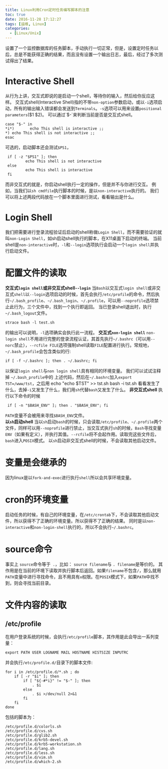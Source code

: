 ```yaml
---
title: Linux利用Cron定时任务编写脚本的注意
toc: true
date: 2016-11-28 17:12:27
tags: [运维, Linux]
categories: 
  - [Linux/Unix]
---
```

设置了一个监控数据库的任务脚本，手动执行一切正常，但是，设置定时任务以后，总是不能获得正确的结果，而且没有设置一个输出日志，最后，经过了多次测试得出了结果。
<!--more-->
# Interactive Shell
从行为上讲，交互式即说的是启动一个shell，等待你的输入，然后给你反应这样。
交互式shell(Interactive Shell)指的不带`non-option`参数启动，或以`-i`选项启动，所有的输出输入错误都会发送到`Terminals`。`-s`选项可以用来设置`positional parameters`($1 $2)。
可以通过`$-`来判断当前是否是交互式shell。

	case "$-" in
	*i*)       echo This shell is interactive ;;
	*) echo This shell is not interactive ;;
	esac
可选的，启动脚本还会测试`$PS1`，

     if [ -z "$PS1" ]; then
             echo This shell is not interactive
     else
             echo This shell is interactive
     fi
而非交互式的就是，你启动shell执行一定的操作，但是并不与你进行交互。
例如，当我们以`sh cmdfile`执行脚本的时候，是以`non-interactive`执行的。
我们可以将上述两段代码放在一个脚本里面进行测试，看看输出是什么。
# Login Shell
我们把需要进行登录流程验证后启动的shell称做`Login Shell`，而不需要验证的就叫`non-Login Shell`，如sh启动shell执行的脚本，在X11桌面下启动的终端。
当前shell是`non-interactive`时，`-l`和`--login`选项执行会启动一个`login shell`并执行启动文件。
# 配置文件的读取
__交互式`login shell`或非交互式shell`--login`__
当`Bash`以交互式`login shell`或非交互式`shell`以`--login`选项启动的时候，首先会执行`/etc/profile`的命令，然后执行`~/.bash_profile`、`~/.bash_login`、`~/.profile`，可以用`--noprofile`选项禁止此行为，三个文件中，找到一个执行即返回。
当已登录shell退出时，执行`~/.bash_logout`文件。

	strace bash -l test.sh
的输出可以说明，`-l`选项确实会执行此一流程。
__交互式`non-login shell`__
`non-login shell`不用进行完整的登录流程认证，其首先执行`~/.bashrc`（可以用`--norc`禁止），`--rcfile FILE`选项强制shell读取`FILE`配置进行执行。常规地，`~/.bash_profile`会包含类似的行:

	if [ -f ~/.bashrc ]; then . ~/.bashrc; fi
以保证`login shell`与`non login shell`具有相同的环境变量。
我们可以试试注释掉 `~/.bash_profile`中的 上述代码，然后在`~/.bashrc`加入`export TST=/www/tst`，之后用
	echo "echo \$TST" >> tst.sh	
	bash -i tst.sh
看看发生了什么，去掉`-i`又发生了什么，我们用`sh`代替`bash`又发生了什么。
__非交互式shell__
执行以下命令的时候

     if [ -n "$BASH_ENV" ]; then . "$BASH_ENV"; fi
`PATH`变量不会被用来寻找`$BASH_ENV`文件。	
__以`sh`启动shell__
当以`sh`启动`bash`的时候，只会读取`/etc/profile`、`~/.profile`两个文件，同样可以用`--noprofile`进行禁止，当交互式执行`sh`的时候，`Bash`寻找变量`ENV`（如果有定义），并执行其值。`--rcfile`将不会起作用。读取完这些文件后，`bash`进入`POSIX`模式。
以`sh`启动非交互式shell的时候，不会读取其他启动文件。
# 变量是会继承的
因为linux是以`fork-and-exec`进行执行`shell`所以会共享环境变量。
	
# cron的环境变量
启动任务的时候，有自己的环境变量，在`/etc/crontab`下，不会读取其他启动文件，所以获得不了正确的环境变量。所以获得不了正确的结果。
同时是以`non-interactive`和`non-login-shell`执行的，所以不会执行`~/.bashrc`。
# source命令
事实上 `source`命令等于` .`，比如：
`source filename`与 `. filename`是等价的。
其作用是在当前的环境下读取并执行脚本后返回。如果`filename`不包含`/`，那么就用`PATH`变量中进行寻找命令，且不用具有`x`权限。在`POSIX`模式下，如果`PATH`中找不到，则会寻找当前目录。

# 文件内容的读取
## /etc/profile
在用户登录系统的时候，会执行`/etc/profile`脚本，其作用是此会导出一系列变量：

	export PATH USER LOGNAME MAIL HOSTNAME HISTSIZE INPUTRC
并会执行`/etc/profile.d/`目录下的脚本文件:
```
for i in /etc/profile.d/*.sh ; do
    if [ -r "$i" ]; then
        if [ "${-#*i}" != "$-" ]; then
            . $i
        else
            . $i >/dev/null 2>&1
        fi
    fi
done
```
包括的脚本为：
```
/etc/profile.d/colorls.sh
/etc/profile.d/cvs.sh
/etc/profile.d/glib2.sh
/etc/profile.d/krb5-devel.sh
/etc/profile.d/krb5-workstation.sh
/etc/profile.d/lang.sh
/etc/profile.d/less.sh
/etc/profile.d/vim.sh
/etc/profile.d/which-2.sh
```
